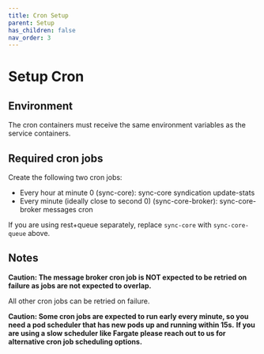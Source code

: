 ```yaml
---
title: Cron Setup
parent: Setup
has_children: false
nav_order: 3
---
```


# Setup Cron

## Environment

The cron containers must receive the same environment variables as the service containers.

## Required cron jobs

Create the following two cron jobs:
- Every hour at minute 0 (sync-core): sync-core syndication update-stats
- Every minute (ideally close to second 0) (sync-core-broker): sync-core-broker messages cron

If you are using rest+queue separately, replace `sync-core` with `sync-core-queue` above.

## Notes

**Caution: The message broker cron job is NOT expected to be retried on failure as jobs are not expected to overlap.**

All other cron jobs can be retried on failure.

**Caution: Some cron jobs are expected to run early every minute, so you need a pod scheduler that has new pods up and running within 15s.**
**If you are using a slow scheduler like Fargate please reach out to us for alternative cron job scheduling options.**
